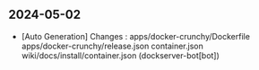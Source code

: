 
## 2024-05-02
 * [Auto Generation] Changes : apps/docker-crunchy/Dockerfile apps/docker-crunchy/release.json container.json wiki/docs/install/container.json (dockserver-bot[bot])
